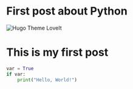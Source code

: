 # First post about Python

![Hugo Theme LoveIt](/images/Apple-Devices-Preview.png "Hugo Theme LoveIt")

# This is my first post

```python
var = True
if var:
	print("Hello, World!")
```

